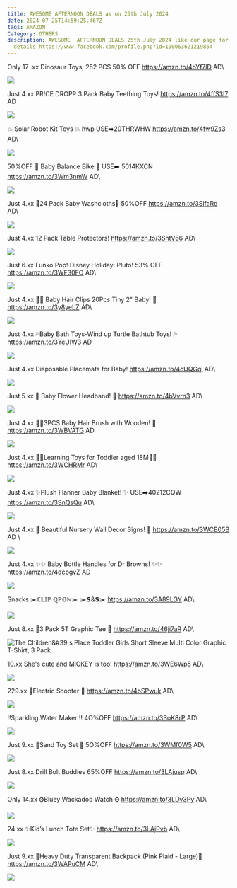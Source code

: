 ```yaml
---
title: AWESOME AFTERNOON DEALS as on 25th July 2024
date: 2024-07-25T14:59:25.467Z
tags: AMAZON
Category: OTHERS
description: AWESOME  AFTERNOON DEALS 25th July 2024 like our page for more
  details https://www.facebook.com/profile.php?id=100063621219864
---
```

Only 17 .xx
 Dinosaur Toys, 252 PCS 
50% OFF
https://amzn.to/4bYf7lD
AD\
<!--StartFragment-->

![](https://m.media-amazon.com/images/I/918PYoU6NfL._AC_SL1500_.jpg)

<!--EndFragment-->

Just 4.xx
PR!CE DROPP
3 Pack Baby Teething Toys! 
 https://amzn.to/4ffS3l7
AD

<!--StartFragment-->

![](https://m.media-amazon.com/images/I/71g19QnVdqL._SL1500_.jpg)

<!--EndFragment-->

💥 Solar Robot Kit Toys 💥
hwp
USE➡️20THRWHW
https://amzn.to/4fw9Zs3
AD\
<!--StartFragment-->

![](https://m.media-amazon.com/images/I/719mf-Zt1BL._AC_SL1500_.jpg)

<!--EndFragment-->

50%OFF
💞 Baby Balance Bike 💞
USE➡️ 5014KXCN
https://amzn.to/3Wm3nmW
AD\
<!--StartFragment-->

![](https://m.media-amazon.com/images/I/71qiy9CPYjS._AC_SL1500_.jpg)

<!--EndFragment-->

Just 4.xx
  💞24 Pack Baby Washcloths💞
50%OFF
https://amzn.to/3SlfaRo
AD\
<!--StartFragment-->

![](https://m.media-amazon.com/images/I/91QR-dWY9GL._SL1500_.jpg)

<!--EndFragment-->

Just 4.xx
 12 Pack Table Protectors! 
https://amzn.to/3SntV66
AD\
<!--StartFragment-->

![](https://m.media-amazon.com/images/I/81SuEDnCpAL._AC_SL1500_.jpg)

<!--EndFragment-->

Just 6.xx
Funko Pop! Disney Holiday: Pluto! 
53%  OFF
https://amzn.to/3WF30FO
AD\
<!--StartFragment-->

![](https://m.media-amazon.com/images/I/712ycHWduyL._AC_SL1300_.jpg)

<!--EndFragment-->

Just 4.xx
💞💞 Baby Hair Clips 20Pcs Tiny 2" Baby! 💞
https://amzn.to/3y8yeLZ
AD\
<!--StartFragment-->

![](https://m.media-amazon.com/images/I/811FRLbaliL._SL1500_.jpg)

<!--EndFragment-->

Just 4.xx
💦Baby Bath Toys-Wind up Turtle Bathtub Toys! 💦
https://amzn.to/3YeUIW3
AD

<!--StartFragment-->

![](https://m.media-amazon.com/images/I/61LXlYZ88AL._AC_SL1500_.jpg)

<!--EndFragment-->

Just 4.xx
Disposable Placemats for Baby! 
https://amzn.to/4cUQGqi
AD\
<!--StartFragment-->

![](https://m.media-amazon.com/images/I/81GHC0F1GmL._AC_SL1500_.jpg)

<!--EndFragment-->

Just 5.xx
💞 Baby Flower Headband! 💞
https://amzn.to/4bVvrn3
AD\
<!--StartFragment-->

![](https://m.media-amazon.com/images/I/81E+VXE52pL._SL1500_.jpg)

<!--EndFragment-->

Just 4.xx
💞💞3PCS Baby Hair Brush with Wooden! 💞
https://amzn.to/3WBVATG
AD

<!--StartFragment-->

![](https://m.media-amazon.com/images/I/7190lLNe5HS._SL1500_.jpg)

<!--EndFragment-->

Just 4.xx
💞💞Learning Toys for Toddler aged 18M💞💞
https://amzn.to/3WCHRMr
AD\
<!--StartFragment-->

![](https://m.media-amazon.com/images/I/618lSZfi6oL._AC_SL1500_.jpg)

<!--EndFragment-->

Just 4.xx
 ✨Plush Flanner Baby Blanket! ✨ USE➡️40212CQW 
https://amzn.to/3SnQsQu
AD\
<!--StartFragment-->

![](https://m.media-amazon.com/images/I/8180SS+usXL._SL1500_.jpg)

<!--EndFragment-->

Just 4.xx
💞 Beautiful Nursery Wall Decor 
Signs! 💞
https://amzn.to/3WCB05B
AD \
<!--StartFragment-->

![](https://m.media-amazon.com/images/I/71g-bS3wgiL._SL1500_.jpg)

<!--EndFragment-->

Just 4.xx
✨✨ Baby Bottle Handles for Dr Browns! ✨✨
https://amzn.to/4dcpgvZ
AD

<!--StartFragment-->

![](https://m.media-amazon.com/images/I/51-HCQ9cRML._SL1500_.jpg)

<!--EndFragment-->

Snacks
✂️ℂ𝕃𝕀ℙ ℚℙ𝕆ℕ✂️
✂️𝗦&𝗦✂️
https://amzn.to/3A89LGY
AD\
<!--StartFragment-->

![](https://m.media-amazon.com/images/I/717-zWWFyQL._SL1080_.jpg)

<!--EndFragment-->

Just 8.xx
👕3 Pack 5T Graphic Tee 👕
https://amzn.to/46ji7aR
AD\
<!--StartFragment-->

![The Children\&#39;s Place Toddler Girls Short Sleeve Multi Color Graphic T-Shirt, 3 Pack](https://m.media-amazon.com/images/I/71jYUMGFnNL._AC_SX522_.jpg)

<!--EndFragment-->

10.xx
She's cute and  MlCKEY is too! 
https://amzn.to/3WE6Wp5
AD\
<!--StartFragment-->

![](https://m.media-amazon.com/images/I/91dIdGGrCQL._AC_SL1500_.jpg)

<!--EndFragment-->

229.xx
🛴Electric Scooter 🛴
https://amzn.to/4bSPwuk
AD\
<!--StartFragment-->

![](https://m.media-amazon.com/images/I/816Od5NEw-L._AC_SL1500_.jpg)

<!--EndFragment-->

‼️Sparkling Water Maker ‼️
4O%OFF
https://amzn.to/3SoK8rP
AD\
<!--StartFragment-->

![](https://m.media-amazon.com/images/I/61EQ2U8RT3L._AC_SL1300_.jpg)

<!--EndFragment-->

Just 9.xx
💞Sand Toy Set 💞
5O%OFF
https://amzn.to/3WMf0W5
AD\
<!--StartFragment-->

![](https://m.media-amazon.com/images/I/71LiuXXYMrL._AC_SL1500_.jpg)

<!--EndFragment-->

Just 8.xx
Drill Bolt Buddies 
65%OFF
https://amzn.to/3LAjusp
AD\
<!--StartFragment-->

![](https://m.media-amazon.com/images/I/81B1SZrM0XL._AC_SL1500_.jpg)

<!--EndFragment-->

Only 14.xx
⌚Bluey Wackadoo Watch ⌚
https://amzn.to/3LDv3Py
AD\
<!--StartFragment-->

![](https://m.media-amazon.com/images/I/61yt8um0b5L._AC_SL1500_.jpg)

<!--EndFragment-->

24.xx
✨Kid’s Lunch Tote Set✨
https://amzn.to/3LAjPvb
AD\
<!--StartFragment-->

![](https://m.media-amazon.com/images/I/81NouCdOhkL._AC_SL1500_.jpg)

<!--EndFragment-->

Just 9.xx
💞Heavy Duty Transparent Backpack (Pink Plaid - Large)💞
https://amzn.to/3WAPuCM
AD\
<!--StartFragment-->

![](https://m.media-amazon.com/images/I/71a0bfEZQCL._AC_SX679_.jpg)

<!--EndFragment-->